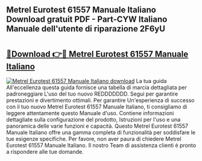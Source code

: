 ## Metrel Eurotest 61557 Manuale Italiano Download gratuit PDF - Part-CYW Italiano Manuale dell'utente di riparazione 2F6yU

# <h2><a href="http://dfduu7p.blite.top/?on=Metrel+Eurotest+61557+Manuale+Italiano">🔗Download 👉🔴 Metrel Eurotest 61557 Manuale Italiano</a></h2>

[![Metrel Eurotest 61557 Manuale Italiano download](https://i.imgur.com/lujVjoI.png)](http://dfduu7p.blite.top/?on=Metrel+Eurotest+61557+Manuale+Italiano)
La tua guida All'eccellenza questa guida fornisce una tabella di marcia dettagliata per padroneggiare L'uso del tuo nuovo REDDDDDDD. Segui per garantire prestazioni e divertimento ottimali. Per garantire Un'esperienza di successo con il tuo nuovo Metrel Eurotest 61557 Manuale Italiano, ti consigliamo di leggere attentamente questo Manuale d'uso. Contiene informazioni dettagliate sulla configurazione del prodotto, Istruzioni per l'uso e una panoramica delle varie funzioni e capacità. Questo Metrel Eurotest 61557 Manuale Italiano offre una gamma completa di funzionalità per soddisfare le tue esigenze specifiche. Per favore, non aver paura di chiedere Metrel Eurotest 61557 Manuale Italiano. Il nostro Team di assistenza clienti è pronto a rispondere alle tue domande.
